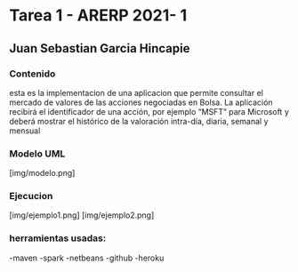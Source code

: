 # Tarea 1 - ARERP 2021- 1 
## Juan Sebastian Garcia Hincapie

### Contenido 
esta es la implementacion de una aplicacion que permite consultar el mercado de valores de las acciones negociadas en Bolsa.  La aplicación recibirá el identificador de una acción, por ejemplo “MSFT” para Microsoft  y deberá mostrar el histórico de la valoración intra-día, diaria, semanal y mensual

### Modelo UML
[img/modelo.png]

### Ejecucion 
[img/ejemplo1.png]
[img/ejemplo2.png]
### herramientas usadas: 
-maven 
-spark 
-netbeans 
-github 
-heroku 

